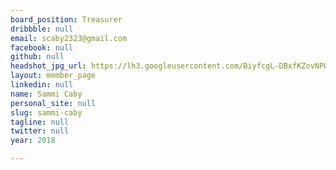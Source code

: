 ```yaml
---
board_position: Treasurer
dribbble: null
email: scaby2323@gmail.com
facebook: null
github: null
headshot_jpg_url: https://lh3.googleusercontent.com/BiyfcgL-DBxfKZovNPQFksrCzYFm67sB7qVuEnap-HrKe3YKLwK6Qm5HG_wG-TFy6ZCV8O9reFUXcNo=w2880-h1652-rw
layout: member_page
linkedin: null
name: Sammi Caby
personal_site: null
slug: sammi-caby
tagline: null
twitter: null
year: 2018

---
```

